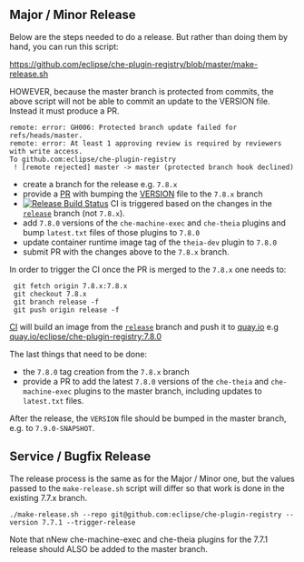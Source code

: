 ## Major / Minor Release

Below are the steps needed to do a release. But rather than doing them by hand, you can run this script:

https://github.com/eclipse/che-plugin-registry/blob/master/make-release.sh

HOWEVER, because the master branch is protected from commits, the above script will not be able to commit an update to the VERSION file. Instead it must produce a PR.

```
remote: error: GH006: Protected branch update failed for refs/heads/master.
remote: error: At least 1 approving review is required by reviewers with write access.
To github.com:eclipse/che-plugin-registry
 ! [remote rejected] master -> master (protected branch hook declined)
```
- create a branch for the release e.g. `7.8.x`
- provide a [PR](https://github.com/eclipse/che-plugin-registry/pull/171) with bumping the [VERSION](https://github.com/eclipse/che-plugin-registry/blob/master/VERSION) file to the `7.8.x` branch
- [![Release Build Status](https://ci.centos.org/buildStatus/icon?subject=release&job=devtools-che-plugin-registry-release/)](https://ci.centos.org/job/devtools-che-plugin-registry-release/) CI is triggered based on the changes in the [`release`](https://github.com/eclipse/che-plugin-registry/tree/release) branch (not `7.8.x`).
- add `7.8.0` versions of the `che-machine-exec` and `che-theia` plugins and bump `latest.txt` files of those plugins to `7.8.0`
- update container runtime image tag of the `theia-dev` plugin to `7.8.0`
- submit PR with the changes above to the `7.8.x` branch.
 
In order to trigger the CI once the PR is merged to the `7.8.x` one needs to:

```
 git fetch origin 7.8.x:7.8.x
 git checkout 7.8.x
 git branch release -f 
 git push origin release -f
```

[CI](https://ci.centos.org/job/devtools-che-plugin-registry-release/) will build an image from the [`release`](https://github.com/eclipse/che-plugin-registry/tree/release) branch and push it to [quay.io](https://quay.io/organization/eclipse) e.g [quay.io/eclipse/che-plugin-registry:7.8.0](https://quay.io/repository/eclipse/che-plugin-registry?tab=tags&tag=7.8.0)

The last things that need to be done:

- the `7.8.0` tag creation from the `7.8.x` branch
- provide a PR to add the latest `7.8.0` versions of the `che-theia` and `che-machine-exec` plugins to the master branch, including updates to `latest.txt` files.

After the release, the `VERSION` file should be bumped in the master branch, e.g. to `7.9.0-SNAPSHOT`.

## Service / Bugfix  Release

The release process is the same as for the Major / Minor one, but the values passed to the `make-release.sh` script will differ so that work is done in the existing 7.7.x branch.

```
./make-release.sh --repo git@github.com:eclipse/che-plugin-registry --version 7.7.1 --trigger-release
```

Note that nNew che-machine-exec and che-theia plugins for the 7.7.1 release should ALSO be added to the master branch.
